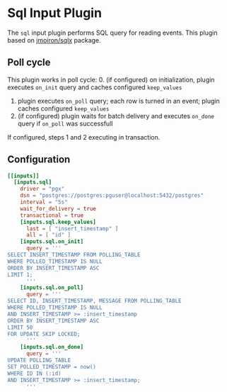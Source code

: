 # Sql Input Plugin

The `sql` input plugin performs SQL query for reading events. This plugin based on [jmoiron/sqlx](https://github.com/jmoiron/sqlx) package.

## Poll cycle

This plugin works in poll cycle:
0. (if configured) on initialization, plugin executes `on_init` query and caches configured `keep_values`
1. plugin executes `on_poll` query; each row is turned in an event; plugin caches configured `keep_values`
2. (if configured) plugin waits for batch delivery and executes `on_done` query if `on_poll` was successfull

If configured, steps 1 and 2 executing in transaction.

## Configuration
```toml
[[inputs]]
  [inputs.sql]
    driver = "pgx"
    dsn = "postgres://postgres:pguser@localhost:5432/postgres"
    interval = "5s"
    wait_for_delivery = true
    transactional = true
    [inputs.sql.keep_values]
      last = [ "insert_timestamp" ]
      all = [ "id" ]
    [inputs.sql.on_init]
      query = '''
SELECT INSERT_TIMESTAMP FROM POLLING_TABLE
WHERE POLLED_TIMESTAMP IS NULL
ORDER BY INSERT_TIMESTAMP ASC
LIMIT 1;
      '''
    [inputs.sql.on_poll]
      query = '''
SELECT ID, INSERT_TIMESTAMP, MESSAGE FROM POLLING_TABLE
WHERE POLLED_TIMESTAMP IS NULL
AND INSERT_TIMESTAMP >= :insert_timestamp
ORDER BY INSERT_TIMESTAMP ASC
LIMIT 50
FOR UPDATE SKIP LOCKED;
      '''
    [inputs.sql.on_done]
      query = '''
UPDATE POLLING_TABLE
SET POLLED_TIMESTAMP = now()
WHERE ID IN (:id)
AND INSERT_TIMESTAMP >= :insert_timestamp;
      '''
```
